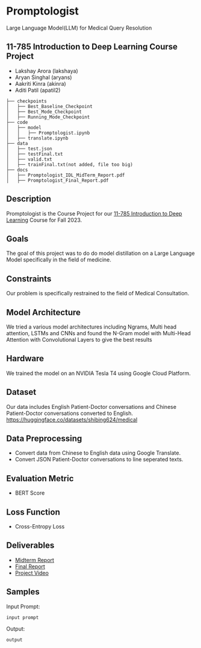 # Promptologist
Large Language Model(LLM) for Medical Query Resolution

## 11-785 Introduction to Deep Learning Course Project
  + Lakshay Arora (lakshaya)
  + Aryan Singhal (aryans)
  + Aakriti Kinra (akinra)
  + Aditi Patil (apatil2)


```
├── checkpoints
│   ├── Best_Baseline_Checkpoint
│   ├── Best_Mode_Checkpoint
│   ├── Running_Mode_Checkpoint
├── code
│   ├── model
│   │   ├── Promptologist.ipynb
│   ├── translate.ipynb
├── data
│   ├── test.json
│   ├── testFinal.txt
│   ├── valid.txt
│   ├── trainFinal.txt(not added, file too big)
├── docs
│   ├── Promptologist_IDL_MidTerm_Report.pdf
│   ├── Promptologist_Final_Report.pdf
```

## Description
Promptologist is the Course Project for our [11-785 Introduction to Deep Learning](https://deeplearning.cs.cmu.edu/F23/index.html#:~:text=the%20calendar%20first.-,OH%20Calendar,-%3A%20The%20Google) Course for Fall 2023.

## Goals
The goal of this project was to do do model distillation on a Large Language Model specifically in the field of medicine.

## Constraints

Our problem is specifically restrained to the field of Medical Consultation.

## Model Architecture

We tried a various model architectures including Ngrams, Multi head attention, LSTMs and CNNs and found the N-Gram model with Multi-Head Attention with Convolutional Layers to give the best results

## Hardware

We trained the model on an NVIDIA Tesla T4 using Google Cloud Platform.

## Dataset

Our data includes English Patient-Doctor conversations and Chinese Patient-Doctor conversations converted to English. https://huggingface.co/datasets/shibing624/medical

## Data Preprocessing

+ Convert data from Chinese to English data using Google Translate.
+ Convert JSON Patient-Doctor conversations to line seperated texts.

## Evaluation Metric

+ BERT Score

## Loss Function
+ Cross-Entropy Loss

## Deliverables

+ [Midterm Report](https://github.com/lucky-119/Promptologist/blob/main/docs/Promptologist_IDL_MidTerm_Report.pdf)
+ [Final Report](https://github.com/lucky-119/Promptologist/blob/main/docs/Promptologist_Final_Report.pdf)
+ [Project Video](https://www.youtube.com/watch?v=7ZeoCHyi4zY)

## Samples
Input Prompt:
```
input prompt
```
Output:
```
output
```
